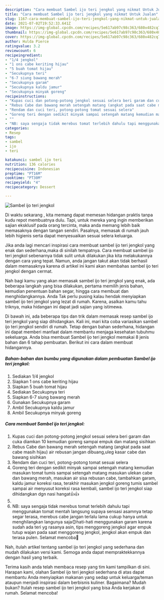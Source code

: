```yaml
---
description: "Cara membuat Sambel ijo teri jengkol yang nikmat Untuk Jualan"
title: "Cara membuat Sambel ijo teri jengkol yang nikmat Untuk Jualan"
slug: 1167-cara-membuat-sambel-ijo-teri-jengkol-yang-nikmat-untuk-jualan
date: 2021-07-02T19:52:33.641Z
image: https://img-global.cpcdn.com/recipes/5e617ab97c98c363/680x482cq70/sambel-ijo-teri-jengkol-foto-resep-utama.jpg
thumbnail: https://img-global.cpcdn.com/recipes/5e617ab97c98c363/680x482cq70/sambel-ijo-teri-jengkol-foto-resep-utama.jpg
cover: https://img-global.cpcdn.com/recipes/5e617ab97c98c363/680x482cq70/sambel-ijo-teri-jengkol-foto-resep-utama.jpg
author: Hulda Pierce
ratingvalue: 3.2
reviewcount: 6
recipeingredient:
- "1/4 jengkol"
- "1 ons cabe keriting hijau"
- "5 buah tomat hijau"
- "Secukupnya teri"
- "6-7 siung bawang merah"
- "Secukupnya garam"
- "Secukupnya kaldu jamur"
- "Secukupnya minyak goreng"
recipeinstructions:
- "Kupas cuci dan potong-potong jengkol sesuai selera beri garam dan cuka diamkan 10 kemudian goreng sampai empuk dan matang sisihkan"
- "Rebus Cabe dan bawang merah setengah matang (angkat pada saat cabe masih hijau) air rebusan jangan dibuang,uleg kasar cabe dan bawang sisihkan"
- "Rendam dan cuci teri, potong-potong tomat sesuai selera"
- "Goreng teri dengan sedikit minyak sampai setengah matang kemudian masukan tomat tumis sampai setengah matang masukan ulekan cabe dan bawang merah, masukan air sisa rebusan cabe, tambahkan garam, kaldu jamur koreksi rasa, terakhir masukan jengkol goreng tumis sambel sampai air menyusut koreksi rasa kembali, sambel ijo teri jengkol siap dihidangkan dgn nasi hangat👍👍"
- ""
- "NB: saya sengaja tidak merebus tomat terlebih dahulu tapi menggunakan tomat mentah langsung supaya sensasi asamnya tetap segar terasa, merebus cabe jangan terlalu lama cukup hanya untuk menghilangkan langunya saja😊hati-hati menggunakan garam karena sudah ada teri yg rasanya asin, tips menggoreng jengkol agar empuk tutup wajan pada saat menggoreng jengkol, jengkol akan empuk dan terasa pulen. Selamat mencoba🙏"
categories:
- Resep
tags:
- sambel
- ijo
- teri

katakunci: sambel ijo teri 
nutrition: 136 calories
recipecuisine: Indonesian
preptime: "PT16M"
cooktime: "PT30M"
recipeyield: "4"
recipecategory: Dessert

---
```



![Sambel ijo teri jengkol](https://img-global.cpcdn.com/recipes/5e617ab97c98c363/680x482cq70/sambel-ijo-teri-jengkol-foto-resep-utama.jpg)

Di waktu  sekarang , kita memang dapat memesan hidangan praktis tanpa kudu repot membuatnya dulu. Tapi, untuk mereka yang ingin memberikan sajian eksklusif pada orang tercinta, maka anda memang lebih baik memasaknya dengan tangan sendiri. Pasalnya, memasak di rumah jauh lebih higienis serta dapat menyesuaikan sesuai selera keluarga.

Jika anda lagi mencari inspirasi cara membuat sambel ijo teri jengkol yang enak dan sederhana,maka di sinilah tempatnya. Cara membuat sambel ijo teri jengkol  sebenarnya tidak sulit untuk dilakukan jika kita melakukannya dengan cara yang tepat. Namun, anda jangan takut akan tidak berhasil dalam memasaknya 
karena di artikel ini kami akan membahas sambel ijo teri jengkol dengan cermat.  



Nah bagi kamu yang akan memasak sambel ijo teri jengkol yang enak, ada beberapa langkah yang bisa dilakukan, pertama memilih jenis bahan, kemudian penentuan bahan segar, hingga cara membuat dan menghidangkannya. Anda Tak perlu pusing kalau hendak menyiapkan sambel ijo teri jengkol yang lezat di rumah. Karena, asalkan kamu  tahu triknya, maka hidangan ini dapat jadi sajian yang istimewa.

Di bawah ini, ada beberapa tips dan trik dalam memasak resep sambel ijo teri jengkol yang siap dihidangkan. Kali ini, mari kita coba variasikan sambel ijo teri jengkol sendiri di rumah. Tetap dengan bahan sederhana, hidangan ini dapat memberi manfaat dalam membantu menjaga kesehatan tubuhmu sekeluarga. Anda bisa membuat Sambel ijo teri jengkol memakai 8 jenis bahan dan 6 tahap pembuatan. Berikut ini cara dalam membuat hidangannya.

<!--inarticleads1-->

##### Bahan-bahan dan bumbu yang digunakan dalam pembuatan Sambel ijo teri jengkol:

1. Sediakan 1/4 jengkol
1. Siapkan 1 ons cabe keriting hijau
1. Siapkan 5 buah tomat hijau
1. Sediakan Secukupnya teri
1. Siapkan 6-7 siung bawang merah
1. Gunakan Secukupnya garam
1. Ambil Secukupnya kaldu jamur
1. Ambil Secukupnya minyak goreng




<!--inarticleads2-->

##### Cara membuat Sambel ijo teri jengkol:

1. Kupas cuci dan potong-potong jengkol sesuai selera beri garam dan cuka diamkan 10 kemudian goreng sampai empuk dan matang sisihkan
1. Rebus Cabe dan bawang merah setengah matang (angkat pada saat cabe masih hijau) air rebusan jangan dibuang,uleg kasar cabe dan bawang sisihkan
1. Rendam dan cuci teri, potong-potong tomat sesuai selera
1. Goreng teri dengan sedikit minyak sampai setengah matang kemudian masukan tomat tumis sampai setengah matang masukan ulekan cabe dan bawang merah, masukan air sisa rebusan cabe, tambahkan garam, kaldu jamur koreksi rasa, terakhir masukan jengkol goreng tumis sambel sampai air menyusut koreksi rasa kembali, sambel ijo teri jengkol siap dihidangkan dgn nasi hangat👍👍
1. 
1. NB: saya sengaja tidak merebus tomat terlebih dahulu tapi menggunakan tomat mentah langsung supaya sensasi asamnya tetap segar terasa, merebus cabe jangan terlalu lama cukup hanya untuk menghilangkan langunya saja😊hati-hati menggunakan garam karena sudah ada teri yg rasanya asin, tips menggoreng jengkol agar empuk tutup wajan pada saat menggoreng jengkol, jengkol akan empuk dan terasa pulen. Selamat mencoba🙏




Nah, itulah artikel tentang  sambel ijo teri jengkol  yang sederhana dan mudah dilakukan versi kami. Semoga anda dapat mempraktekkannya dengan hasil yang terbaik. 

Terima kasih anda telah membaca resep yang tim kami tampilkan di sini. Harapan kami, olahan  Sambel ijo teri jengkol sederhana di atas dapat membantu Anda menyiapkan makanan yang sedap untuk keluarga/teman ataupun menjadi inspirasi dalam berbisnis kuliner. Bagaimana? Mudah bukan? Itulah resep sambel ijo teri jengkol yang bisa Anda kerjakan di rumah. Selamat mencoba!

